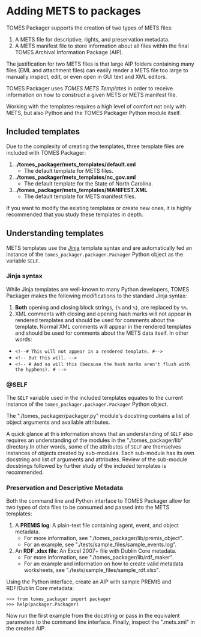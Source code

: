 # Adding METS to packages
TOMES Packager supports the creation of two types of METS files:

 1. A METS file for descriptive, rights, and preservation metadata.
 2. A METS manifest file to store information about all files within the final TOMES Archival Information Package (AIP).

The justification for two METS files is that large AIP folders containing many files (EML and attachment files) can easily render a METS file too large to manually inspect, edit, or even open in GUI text and XML editors.

TOMES Packager uses *TOMES METS Templates* in order to receive information on how to construct a given METS or METS manifest file.

Working with the templates requires a high level of comfort not only with METS, but also Python and the TOMES Packager Python module itself.

## Included templates
Due to the complexity of creating the templates, three template files are included with TOMES Packager:
 
 1. **./tomes\_packager/mets\_templates/default.xml**
	* The default template for METS files.
 2. **./tomes\_packager/mets\_templates/nc_gov.xml**
 	* The default template for the State of North Carolina.
 3. **./tomes\_packager/mets\_templates/MANIFEST.XML**
 	* The default template for METS manifest files.

If you want to modify the existing templates or create new ones, it is highly recommended that you study these templates in depth.

## Understanding templates
METS templates use the [Jinja](http://jinja.pocoo.org) template syntax and are automatically fed an instance of the `tomes_packager.packager.Packager` Python object as the variable `SELF`.

### Jinja syntax
While Jinja templates are well-known to many Python developers, TOMES Packager makes the following modifications to the standard Jinja syntax:

 1. **Both** opening and closing block strings, `{%` and `%}`, are replaced by `%%`.
 2. XML comments with closing and opening hash marks will not appear in rendered templates and should be used for comments about the template. Normal XML comments will appear in the rendered templates and should be used for comments about the METS data itself. In other words:
   * `<!--# This will not appear in a rendered template. #-->`
   * `<!-- But this will. -->`
   * `<!-- # And so will this (because the hash marks aren't flush with the hyphens). # -->`

### @SELF
The `SELF` variable used in the included templates equates to the current instance of the `tomes_packager.packager.Packager` Python object.

The "./tomes_packager/packager.py" module's docstring contains a list of object arguments and available attributes.

A quick glance at this information shows that an understanding of `SELF` also requires an understanding of the modules in the "./tomes\_packager/lib" directory.In other words, some of the attributes of `SELF` are themselves instances of objects created by sub-modules. Each sub-module has its own docstring and list of arguments and attributes. Review of the sub-module docstrings followed by further study of the included templates is recommended.

### Preservation and Descriptive Metadata
Both the command line and Python interface to TOMES Packager allow for two types of data files to be consumed and passed into the METS templates:

 1. A **PREMIS log**: A plain-text file containing agent, event, and object metadata.
	* For more information, see "./tomes\_packager/lib/premis\_object".
	* For an example, see "./tests/sample\_files/sample_events.log".
 2. An **RDF .xlsx file**: An Excel 2007+ file with Dublin Core metadata.
 	* For more information, see "./tomes\_packager/lib/rdf\_maker".
 	* For an example and information on how to create valid metadata worksheets, see "./tests/sample\_files/sample_rdf.xlsx".

Using the Python interface, create an AIP with sample PREMIS and RDF/Dublin Core metadata:
	
	>>> from tomes_packager import packager
	>>> help(packager.Packager)

Now run the first example from the docstring or pass in the equivalent parameters to the command line interface. Finally, inspect the ".mets.xml" in the created AIP.